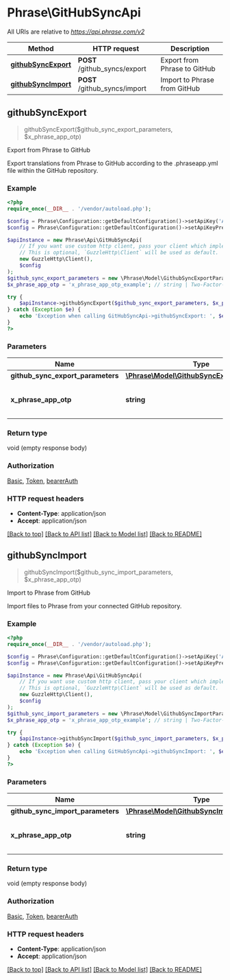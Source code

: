 # Phrase\GitHubSyncApi

All URIs are relative to *https://api.phrase.com/v2*

Method | HTTP request | Description
------------- | ------------- | -------------
[**githubSyncExport**](GitHubSyncApi.md#githubSyncExport) | **POST** /github_syncs/export | Export from Phrase to GitHub
[**githubSyncImport**](GitHubSyncApi.md#githubSyncImport) | **POST** /github_syncs/import | Import to Phrase from GitHub



## githubSyncExport

> githubSyncExport($github_sync_export_parameters, $x_phrase_app_otp)

Export from Phrase to GitHub

Export translations from Phrase to GitHub according to the .phraseapp.yml file within the GitHub repository.

### Example

```php
<?php
require_once(__DIR__ . '/vendor/autoload.php');

$config = Phrase\Configuration::getDefaultConfiguration()->setApiKey('Authorization', 'YOUR_API_KEY');
$config = Phrase\Configuration::getDefaultConfiguration()->setApiKeyPrefix('Authorization', 'token');

$apiInstance = new Phrase\Api\GitHubSyncApi(
    // If you want use custom http client, pass your client which implements `GuzzleHttp\ClientInterface`.
    // This is optional, `GuzzleHttp\Client` will be used as default.
    new GuzzleHttp\Client(),
    $config
);
$github_sync_export_parameters = new \Phrase\Model\GithubSyncExportParameters(); // \Phrase\Model\GithubSyncExportParameters | 
$x_phrase_app_otp = 'x_phrase_app_otp_example'; // string | Two-Factor-Authentication token (optional)

try {
    $apiInstance->githubSyncExport($github_sync_export_parameters, $x_phrase_app_otp);
} catch (Exception $e) {
    echo 'Exception when calling GitHubSyncApi->githubSyncExport: ', $e->getMessage(), PHP_EOL;
}
?>
```

### Parameters


Name | Type | Description  | Notes
------------- | ------------- | ------------- | -------------
 **github_sync_export_parameters** | [**\Phrase\Model\GithubSyncExportParameters**](../Model/GithubSyncExportParameters.md)|  |
 **x_phrase_app_otp** | **string**| Two-Factor-Authentication token (optional) | [optional]

### Return type

void (empty response body)

### Authorization

[Basic](../../README.md#Basic), [Token](../../README.md#Token), [bearerAuth](../../README.md#bearerAuth)

### HTTP request headers

- **Content-Type**: application/json
- **Accept**: application/json

[[Back to top]](#) [[Back to API list]](../../README.md#documentation-for-api-endpoints)
[[Back to Model list]](../../README.md#documentation-for-models)
[[Back to README]](../../README.md)


## githubSyncImport

> githubSyncImport($github_sync_import_parameters, $x_phrase_app_otp)

Import to Phrase from GitHub

Import files to Phrase from your connected GitHub repository.

### Example

```php
<?php
require_once(__DIR__ . '/vendor/autoload.php');

$config = Phrase\Configuration::getDefaultConfiguration()->setApiKey('Authorization', 'YOUR_API_KEY');
$config = Phrase\Configuration::getDefaultConfiguration()->setApiKeyPrefix('Authorization', 'token');

$apiInstance = new Phrase\Api\GitHubSyncApi(
    // If you want use custom http client, pass your client which implements `GuzzleHttp\ClientInterface`.
    // This is optional, `GuzzleHttp\Client` will be used as default.
    new GuzzleHttp\Client(),
    $config
);
$github_sync_import_parameters = new \Phrase\Model\GithubSyncImportParameters(); // \Phrase\Model\GithubSyncImportParameters | 
$x_phrase_app_otp = 'x_phrase_app_otp_example'; // string | Two-Factor-Authentication token (optional)

try {
    $apiInstance->githubSyncImport($github_sync_import_parameters, $x_phrase_app_otp);
} catch (Exception $e) {
    echo 'Exception when calling GitHubSyncApi->githubSyncImport: ', $e->getMessage(), PHP_EOL;
}
?>
```

### Parameters


Name | Type | Description  | Notes
------------- | ------------- | ------------- | -------------
 **github_sync_import_parameters** | [**\Phrase\Model\GithubSyncImportParameters**](../Model/GithubSyncImportParameters.md)|  |
 **x_phrase_app_otp** | **string**| Two-Factor-Authentication token (optional) | [optional]

### Return type

void (empty response body)

### Authorization

[Basic](../../README.md#Basic), [Token](../../README.md#Token), [bearerAuth](../../README.md#bearerAuth)

### HTTP request headers

- **Content-Type**: application/json
- **Accept**: application/json

[[Back to top]](#) [[Back to API list]](../../README.md#documentation-for-api-endpoints)
[[Back to Model list]](../../README.md#documentation-for-models)
[[Back to README]](../../README.md)

